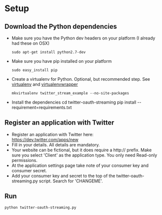 # Setup
## Download the Python dependencies
* Make sure you have the Python dev headers on your platform (I already had these on OSX)

    ```sudo apt-get install python2.7-dev```
* Make sure you have pip installed on your platform

    ```sudo easy_install pip```
* Create a virtualenv for Python. Optional, but recommended step. See [virtualenv](http://pypi.python.org/pypi/virtualenv) and [virtualenvwrapper](http://www.doughellmann.com/docs/virtualenvwrapper/)
   
    ```mkvirtualenv twitter_stream_example --no-site-packages```
* Install the dependencies
        cd twitter-oauth-streaming
        pip install --requirement=requirements.txt

## Register an application with Twitter
* Register an application with Twitter here: https://dev.twitter.com/apps/new
* Fill in your details. All details are mandatory.
* Your website can be fictional, but it does require a http:// prefix. Make sure you select 'Client' as the application type. You only need Read-only permissions.
* At the application settings page take note of your consumer key and consumer secret.
* Add your consumer key and secret to the top of the twitter-oauth-streaming.py script. Search for 'CHANGEME'.

## Run
    python twitter-oauth-streaming.py